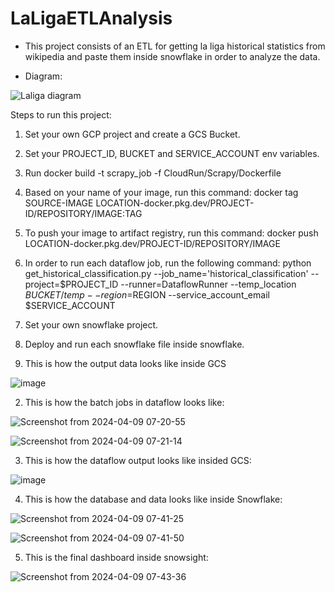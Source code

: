 # LaLigaETLAnalysis

- This project consists of an ETL for getting la liga historical statistics from wikipedia and paste them inside snowflake in order to analyze the data.

- Diagram:

![Laliga diagram](https://github.com/Pjvl99/LaLigaETLAnalysis/assets/61527863/d91531fe-a659-4ecc-8baf-c18fa72c35cc)

Steps to run this project:

1. Set your own GCP project and create a GCS Bucket.
2. Set your PROJECT_ID, BUCKET and SERVICE_ACCOUNT env variables.
3. Run docker build -t scrapy_job -f CloudRun/Scrapy/Dockerfile
4. Based on your name of your image, run this command: docker tag SOURCE-IMAGE LOCATION-docker.pkg.dev/PROJECT-ID/REPOSITORY/IMAGE:TAG
5. To push your image to artifact registry, run this command: docker push LOCATION-docker.pkg.dev/PROJECT-ID/REPOSITORY/IMAGE
6. In order to run each dataflow job, run the following command:
	python get_historical_classification.py
	--job_name='historical_classification'
	--project=$PROJECT_ID
	--runner=DataflowRunner
	--temp_location $BUCKET/temp
	--region=$REGION
	--service_account_email $SERVICE_ACCOUNT
7. Set your own snowflake project.
8. Deploy and run each snowflake file inside snowflake.


1. This is how the output data looks like inside GCS

![image](https://github.com/Pjvl99/LaLigaETLAnalysis/assets/61527863/4f78d26b-064c-4744-99d4-580b7e487b7c)

2. This is how the batch jobs in dataflow looks like:

![Screenshot from 2024-04-09 07-20-55](https://github.com/Pjvl99/LaLigaETLAnalysis/assets/61527863/abeb90db-6163-4363-91ca-9433e2963294)


![Screenshot from 2024-04-09 07-21-14](https://github.com/Pjvl99/LaLigaETLAnalysis/assets/61527863/9354610c-d421-41f8-9b5f-53371aa7f574)

3. This is how the dataflow output looks like insided GCS:

![image](https://github.com/Pjvl99/LaLigaETLAnalysis/assets/61527863/373fd2a8-e251-47e9-ade9-f485634fbd28)

4. This is how the database and data looks like inside Snowflake:

![Screenshot from 2024-04-09 07-41-25](https://github.com/Pjvl99/LaLigaETLAnalysis/assets/61527863/88fd03c1-242c-4737-b7b6-3863cdd73724)


![Screenshot from 2024-04-09 07-41-50](https://github.com/Pjvl99/LaLigaETLAnalysis/assets/61527863/05e9c315-b6b7-4c98-af97-d72c68dd1454)

5. This is the final dashboard inside snowsight:


![Screenshot from 2024-04-09 07-43-36](https://github.com/Pjvl99/LaLigaETLAnalysis/assets/61527863/4da5a76f-b052-4268-ac87-464fec98f3a1)



